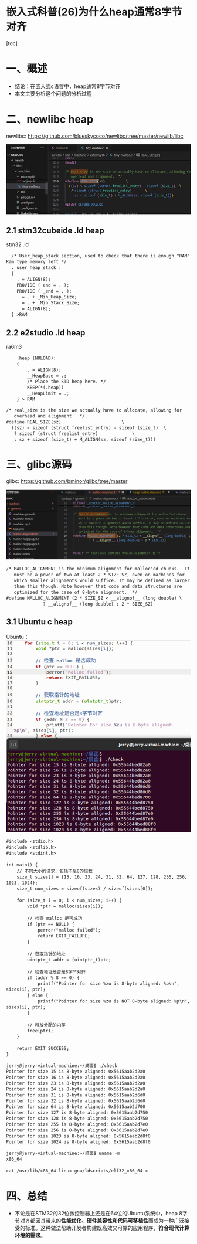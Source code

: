嵌入式科普(26)为什么heap通常8字节对齐
===
[toc]
# 一、概述
- 结论：在嵌入式c语言中，heap通常8字节对齐
- 本文主要分析这个问题的分析过程

# 二、newlibc heap
newlibc:
https://github.com/blueskycoco/newlibc/tree/master/newlib/libc

![](./images/newlibc%20align.png)

## 2.1 stm32cubeide .ld heap
stm32 .ld
```
  /* User_heap_stack section, used to check that there is enough "RAM" Ram type memory left */
  ._user_heap_stack :
  {
    . = ALIGN(8);
    PROVIDE ( end = . );
    PROVIDE ( _end = . );
    . = . + _Min_Heap_Size;
    . = . + _Min_Stack_Size;
    . = ALIGN(8);
  } >RAM
```

## 2.2 e2studio .ld heap
ra6m3
```
    .heap (NOLOAD):
    {
        . = ALIGN(8);
        __HeapBase = .;
        /* Place the STD heap here. */
        KEEP(*(.heap))
        __HeapLimit = .;
    } > RAM
```




```
/* real_size is the size we actually have to allocate, allowing for
   overhead and alignment.  */
#define REAL_SIZE(sz)						\
  ((sz) < sizeof (struct freelist_entry) - sizeof (size_t)	\
   ? sizeof (struct freelist_entry)				\
   : sz + sizeof (size_t) + M_ALIGN(sz, sizeof (size_t)))
```

# 三、glibc源码
glibc:
https://github.com/bminor/glibc/tree/master


![](./images/glibc%20align.png)
```
/* MALLOC_ALIGNMENT is the minimum alignment for malloc'ed chunks.  It
   must be a power of two at least 2 * SIZE_SZ, even on machines for
   which smaller alignments would suffice. It may be defined as larger
   than this though. Note however that code and data structures are
   optimized for the case of 8-byte alignment.  */
#define MALLOC_ALIGNMENT (2 * SIZE_SZ < __alignof__ (long double) \
			  ? __alignof__ (long double) : 2 * SIZE_SZ)

```
## 3.1 Ubuntu c heap
Ubuntu：
![](./images/Ubuntu%20align%20check.png)
```
#include <stdio.h>  
#include <stdlib.h>  
#include <stdint.h> 

int main() {  
    // 不同大小的请求，包括不是8的倍数  
    size_t sizes[] = {15, 16, 23, 24, 31, 32, 64, 127, 128, 255, 256, 1023, 1024};   
    size_t num_sizes = sizeof(sizes) / sizeof(sizes[0]);  

    for (size_t i = 0; i < num_sizes; i++) {  
        void *ptr = malloc(sizes[i]);  

        // 检查 malloc 是否成功  
        if (ptr == NULL) {  
            perror("malloc failed");  
            return EXIT_FAILURE;  
        }  

        // 获取指针的地址  
        uintptr_t addr = (uintptr_t)ptr;  

        // 检查地址是否是8字节对齐  
        if (addr % 8 == 0) {  
            printf("Pointer for size %zu is 8-byte aligned: %p\n", sizes[i], ptr);  
        } else {  
            printf("Pointer for size %zu is NOT 8-byte aligned: %p\n", sizes[i], ptr);  
        }  

        // 释放分配的内存  
        free(ptr);  
    }  

    return EXIT_SUCCESS;  
} 
```
```
jerry@jerry-virtual-machine:~/桌面$ ./check
Pointer for size 15 is 8-byte aligned: 0x5615aab2d2a0
Pointer for size 16 is 8-byte aligned: 0x5615aab2d2a0
Pointer for size 23 is 8-byte aligned: 0x5615aab2d2a0
Pointer for size 24 is 8-byte aligned: 0x5615aab2d2a0
Pointer for size 31 is 8-byte aligned: 0x5615aab2d6d0
Pointer for size 32 is 8-byte aligned: 0x5615aab2d6d0
Pointer for size 64 is 8-byte aligned: 0x5615aab2d700
Pointer for size 127 is 8-byte aligned: 0x5615aab2d750
Pointer for size 128 is 8-byte aligned: 0x5615aab2d750
Pointer for size 255 is 8-byte aligned: 0x5615aab2d7e0
Pointer for size 256 is 8-byte aligned: 0x5615aab2d7e0
Pointer for size 1023 is 8-byte aligned: 0x5615aab2d8f0
Pointer for size 1024 is 8-byte aligned: 0x5615aab2d8f0
```

```
jerry@jerry-virtual-machine:~/桌面$ uname -m
x86_64

cat /usr/lib/x86_64-linux-gnu/ldscripts/elf32_x86_64.x 
```

# 四、总结

- 不论是在STM32的32位微控制器上还是在64位的Ubuntu系统中，heap 8字节对齐都因其带来的**性能优化、硬件兼容性和代码可移植性**而成为一种广泛接受的标准。这种做法帮助开发者构建既高效又可靠的应用程序，**符合现代计算环境的需求**。